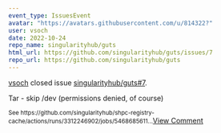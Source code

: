 ```yaml
---
event_type: IssuesEvent
avatar: "https://avatars.githubusercontent.com/u/814322?"
user: vsoch
date: 2022-10-24
repo_name: singularityhub/guts
html_url: https://github.com/singularityhub/guts/issues/7
repo_url: https://github.com/singularityhub/guts
---
```


<a href='https://github.com/vsoch' target='_blank'>vsoch</a> closed issue <a href='https://github.com/singularityhub/guts/issues/7' target='_blank'>singularityhub/guts#7</a>.

<p>Tar - skip /dev (permissions denied, of course)</p><small>See https://github.com/singularityhub/shpc-registry-cache/actions/runs/3312246902/jobs/5468685611...</small><a href='https://github.com/singularityhub/guts/issues/7' target='_blank'>View Comment</a>